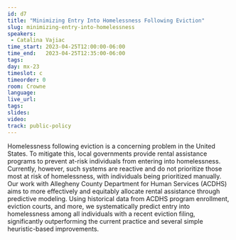 ```yaml
---
id: d7
title: "Minimizing Entry Into Homelessness Following Eviction"
slug: minimizing-entry-into-homelessness
speakers:
 - Catalina Vajiac
time_start: 2023-04-25T12:00:00-06:00
time_end:   2023-04-25T12:35:00-06:00
tags:
day: mx-23
timeslot: c
timeorder: 0
room: Crowne
language: 
live_url: 
tags:
slides: 
video: 
track: public-policy
---
```


Homelessness following eviction is a concerning problem in the United States. To mitigate this, local governments provide rental assistance programs to prevent at-risk individuals from entering into homelessness. Currently, however, such systems are reactive and do not prioritize those most at risk of homelessness, with individuals being prioritized manually. Our work with Allegheny County Department for Human Services (ACDHS) aims to more effectively and equitably allocate rental assistance through predictive modeling. Using historical data from ACDHS program enrollment, eviction courts, and more, we systematically predict entry into homelessness among all individuals with a recent eviction filing, significantly outperforming the current practice and several simple heuristic-based improvements.

